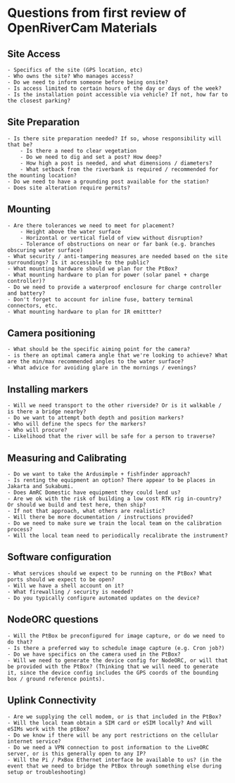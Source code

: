 # Questions from first review of OpenRiverCam Materials

## Site Access
    - Specifics of the site (GPS location, etc)
    - Who owns the site? Who manages access?
    - Do we need to inform someone before being onsite?
    - Is access limited to certain hours of the day or days of the week?
    - Is the installation point accessible via vehicle? If not, how far to the closest parking?

## Site Preparation
    - Is there site preparation needed? If so, whose responsibility will that be?
        - Is there a need to clear vegetation
        - Do we need to dig and set a post? How deep?
        - How high a post is needed, and what dimensions / diameters?
        - What setback from the riverbank is required / recommended for the mounting location?
    - Do we need to have a grounding post available for the station?
    - Does site alteration require permits?

## Mounting
    - Are there tolerances we need to meet for placement?
        - Height above the water surface
        - Horizontal or vertical field of view without disruption?
        - Tolerance of obstructions on near or far bank (e.g. branches obscuring water surface)
    - What security / anti-tampering measures are needed based on the site surroundings? Is it accessible to the public?
    - What mounting hardware should we plan for the PtBox?
    - What mounting hardware to plan for power (solar panel + charge controller)?
    - Do we need to provide a waterproof enclosure for charge controller and battery?
    - Don't forget to account for inline fuse, battery terminal connectors, etc.
    - What mounting hardware to plan for IR emittter?


## Camera positioning
    - What should be the specific aiming point for the camera?
    - is there an optimal camera angle that we're looking to achieve? What are the min/max recommended angles to the water surface?
    - What advice for avoiding glare in the mornings / evenings?

## Installing markers
    - Will we need transport to the other riverside? Or is it walkable / is there a bridge nearby?
    - Do we want to attempt both depth and position markers?
    - Who will define the specs for the markers?
    - Who will procure?
    - Likelihood that the river will be safe for a person to traverse?

## Measuring and Calibrating
    - Do we want to take the Ardusimple + fishfinder approach?
    - Is renting the equipment an option? There appear to be places in Jakarta and Sukabumi.
    - Does AmRC Domestic have equipment they could lend us?
    - Are we ok with the risk of building a low cost RTK rig in-country? Or should we build and test here, then ship?
    - If not that approach, what others are realistic?
    - Will there be more documentation / instructions provided?
    - Do we need to make sure we train the local team on the calibration process?
    - Will the local team need to periodically recalibrate the instrument?


## Software configuration
    - What services should we expect to be running on the PtBox? What ports should we expect to be open?
    - Will we have a shell account on it?
    - What firewalling / security is needed?
    - Do you typically configure automated updates on the device?

## NodeORC questions
    - Will the PtBox be preconfigured for image capture, or do we need to do that?
    - Is there a preferred way to schedule image capture (e.g. Cron job?)
    - Do we have specifics on the camera used in the PtBox?
    - Will we need to generate the device config for NodeORC, or will that be provided with the PtBox? (Thinking that we will need to generate it, since the device config includes the GPS coords of the bounding box / ground reference points).


## Uplink Connectivity
    - Are we supplying the cell modem, or is that included in the PtBox?
    - Will the local team obtain a SIM card or eSIM locally? And will eSIMs work with the ptBox?
    - Do we know if there will be any port restrictions on the cellular internet service?
    - Do we need a VPN connection to post information to the LiveORC server, or is this generally open to any IP?
    - Will the Pi / PxBox Ethernet interface be available to us? (in the event that we need to bridge the PtBox through something else during setup or troubleshooting)
